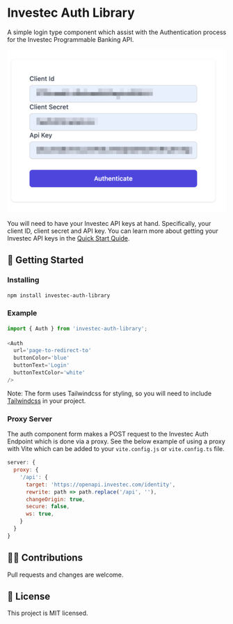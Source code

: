 # Investec Auth Library

A simple login type component which assist with the Authentication process for the Investec Programmable Banking API.

![Example](/docs/Example_Auth.png)

You will need to have your Investec API keys at hand.
Specifically, your client ID, client secret and API key. You can learn more about getting your Investec API keys in the [Quick Start Quide](https://offerzen.gitbook.io/programmable-banking-community-wiki/developer-tools/quick-start-guide#how-to-get-your-api-keys).

## 🔑 Getting Started

### Installing

``` bash
npm install investec-auth-library
```

### Example

``` javascript
import { Auth } from 'investec-auth-library';

<Auth
  url='page-to-redirect-to'
  buttonColor='blue'
  buttonText='Login'
  buttonTextColor='white'
/>

```
Note: The form uses Tailwindcss for styling, so you will need to include [Tailwindcss](https://tailwindcss.com/docs/installation) in your project.

### Proxy Server

The auth component form makes a POST request to the Investec Auth Endpoint which is done via a proxy. See the below example of using a proxy with Vite which can be added to your `vite.config.js` or `vite.config.ts` file.

``` javascript
server: {
  proxy: {
    '/api': {
      target: 'https://openapi.investec.com/identity',
      rewrite: path => path.replace('/api', ''),
      changeOrigin: true,
      secure: false,
      ws: true,
    }
  }
}
```

## 🧑‍💻 Contributions

Pull requests and changes are welcome.

## 📄 License

This project is MIT licensed.
